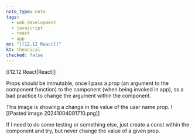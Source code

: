 ```yaml
---
note_type: note
tags:
  - web_development
  - javascript
  - react
  - app
mn: "[[12.12 React]]"
kt: theorical
checked: false
---
```

[[12.12 React|React]]

Props should be immutable, once I pass a prop (an argument to the component function) to the component (when being invoked in app), ss a bad practice to change the argument within the component. 

This image is showing a change in the value of the user name prop. 
![[Pasted image 20241004091710.png]]

If I need to do some testing or something else, just create a const within the component and try, but never change the value of a given prop. 